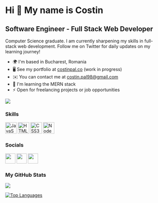 Hi 👋 My name is Costin
=======================

Software Engineer - Full Stack Web Developer
--------------------------------------------

Computer Science graduate. I am currently sharpening my skills in full-stack web development. Follow me on Twitter for daily updates on my learning journey!

* 🌍  I'm based in Bucharest, Romania
* 🖥️  See my portfolio at [costinpal.co](http://costinpal.co) (work in progress)
* ✉️  You can contact me at [costin.pal98@gmail.com](mailto:costin.pal98@gmail.com)
* 🧠  I'm learning the MERN stack
* ⚡  Open for freelancing projects or job opportunities

<a href="https://www.twitter.com/UGotHitByGunner" target="_blank" rel="noreferrer"><img
src="https://img.shields.io/twitter/follow/UGotHitByGunner?logo=twitter&style=for-the-badge&color=0891b2&labelColor=1c1917"
/></a>
### Skills

<p align="left">
<a href="https://developer.mozilla.org/en-US/docs/Web/JavaScript" target="_blank" rel="noreferrer"><img src="https://raw.githubusercontent.com/danielcranney/readme-generator/main/public/icons/skills/javascript-colored.svg" width="36" height="36" alt="JavaScript" /></a>
<a href="https://developer.mozilla.org/en-US/docs/Glossary/HTML5" target="_blank" rel="noreferrer"><img src="https://raw.githubusercontent.com/danielcranney/readme-generator/main/public/icons/skills/html5-colored.svg" width="36" height="36" alt="HTML5" /></a>
<a href="https://www.w3.org/TR/CSS/#css" target="_blank" rel="noreferrer"><img src="https://raw.githubusercontent.com/danielcranney/readme-generator/main/public/icons/skills/css3-colored.svg" width="36" height="36" alt="CSS3" /></a>
<a href="https://nodejs.org/en/" target="_blank" rel="noreferrer"><img src="https://raw.githubusercontent.com/danielcranney/readme-generator/main/public/icons/skills/nodejs-colored.svg" width="36" height="36" alt="NodeJS" /></a>
</p>

### Socials

<p align="left"> <a href="https://www.twitter.com/UGotHitByGunner" target="_blank" rel="noreferrer"><img src="https://raw.githubusercontent.com/danielcranney/readme-generator/main/public/icons/socials/twitter.svg" width="32" height="32" /></a> <a href="https://www.linkedin.com/in/costinpal" target="_blank" rel="noreferrer"><img src="https://raw.githubusercontent.com/danielcranney/readme-generator/main/public/icons/socials/linkedin.svg" width="32" height="32" /></a> <a href="https://gunner.hashnode.dev" target="_blank" rel="noreferrer"><img src="https://raw.githubusercontent.com/danielcranney/readme-generator/main/public/icons/socials/hashnode.svg" width="32" height="32" /></a> </p>

### My GitHub Stats

<a href="http://www.github.com/YouGotHitByGunner"><img src="https://github-readme-streak-stats.herokuapp.com/?user=YouGotHitByGunner&stroke=ffffff&background=1c1917&ring=0891b2&fire=0891b2&currStreakNum=ffffff&currStreakLabel=0891b2&sideNums=ffffff&sideLabels=ffffff&dates=ffffff&hide_border=true" /></a>

<a href="https://github.com/YouGotHitByGunner" align="left"><img src="https://github-readme-stats.vercel.app/api/top-langs/?username=YouGotHitByGunner&langs_count=10&title_color=0891b2&text_color=ffffff&icon_color=0891b2&bg_color=1c1917&hide_border=true&locale=en&custom_title=Top%20%Languages" alt="Top Languages" /></a>
